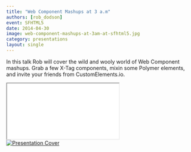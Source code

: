 ```yaml
---
title: "Web Component Mashups at 3 a.m"
authors: [rob_dodson]
event: SFHTML5
date: 2014-04-30
image: web-component-mashups-at-3am-at-sfhtml5.jpg
category: presentations
layout: single
---
```


In this talk Rob will cover the wild and wooly world of Web Component mashups.
Grab a few X-Tag components, mixin some Polymer elements, and invite your
friends from CustomElements.io.

<!-- Read more -->

<div class="video-wrap">
    <iframe src="//www.youtube.com/embed/75EuHl6CSTo"></iframe>
</div>

<a href="http://robdodson.me/sfhtml5-talk/">
    <img src="../../img/stories/web-component-mashups-at-3am-at-sfhtml5-cover.jpg" alt="Presentation Cover">
</a>

